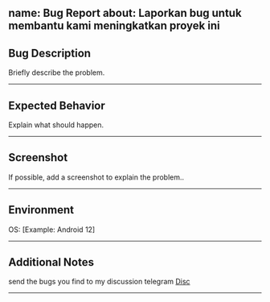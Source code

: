 
name: Bug Report
about: Laporkan bug untuk membantu kami meningkatkan proyek ini
---

## Bug Description
Briefly describe the problem.

---

## Expected Behavior
Explain what should happen.

---

## Screenshot
If possible, add a screenshot to explain the problem..

---

## Environment
OS: [Example: Android 12]

---

## Additional Notes
send the bugs you find to my discussion telegram [Disc](https://t.me/KazuyooDisc)

---
